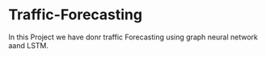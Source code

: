 # Traffic-Forecasting
In this Project we have donr traffic Forecasting using graph neural network aand LSTM.
